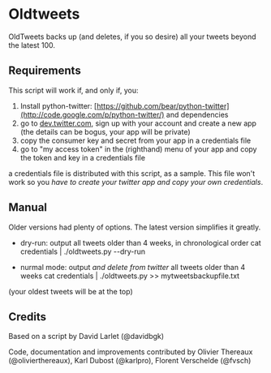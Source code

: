 # Oldtweets

OldTweets backs up (and deletes, if you so desire) all your tweets beyond the latest 100.

## Requirements

This script will work if, and only if, you:

1. Install python-twitter: [https://github.com/bear/python-twitter](http://code.google.com/p/python-twitter/) and dependencies
2. go to [dev.twitter.com](http://dev.twitter.com), sign up with your account and create a new app (the details can be bogus, your app will be private)
3. copy the consumer key and secret from your app in a credentials file
4. go to "my access token" in the (righthand) menu of your app and copy the token and key in a credentials file 

a credentials file is distributed with this script, as a sample. This file won't work so you *have to create your twitter app and copy your own credentials*.

## Manual

Older versions had plenty of options. The latest version simplifies it greatly.

* dry-run: output all tweets older than 4 weeks, in chronological order
cat credentials | ./oldtweets.py --dry-run

* nurmal mode: output *and delete from twitter* all tweets older than 4 weeks
cat credentials | ./oldtweets.py >> mytweetsbackupfile.txt

(your oldest tweets will be at the top)

## Credits 

Based on a script by David Larlet (@davidbgk)

Code, documentation and improvements contributed by Olivier Thereaux (@olivierthereaux), Karl Dubost (@karlpro), Florent Verschelde (@fvsch)